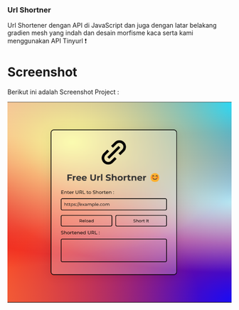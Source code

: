 ### Url Shortner
Url Shortener dengan API di JavaScript dan juga dengan latar belakang gradien mesh yang indah dan desain morfisme kaca serta kami menggunakan API Tinyurl ❗️

# Screenshot
Berikut ini adalah Screenshot Project  :

![screenshot](screenshot.png)
